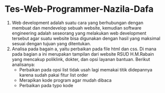 # Tes-Web-Programmer-Nazila-Dafa
1. Web development adalah suatu cara yang berhubungan dengan membuat dan mendevelop sebuah website, kemudian software engineering adalah seseorang yang melakukan web development tersebut agar suatu website bisa digunakan dengan hasil yang maksimal sesuai dengan tujuan yang ditentukan.
2. Analisa pada bagain a, yaitu perbaikan pada file html dan css. Di mana pada bagian a ini merupakan tampilan dari website RSUD H.M.Rabain yang mencakup poliklink, dokter, dan opsi layanan bantuan.
   Berikut analisanya:
   - Perbaikan pada opsi list tidak usah lagi memakai titik didepannya karena sudah pakai fitur list order
   - Merapikan kode program agar mudah dibaca 
   - Perbaikan pada typo kode
